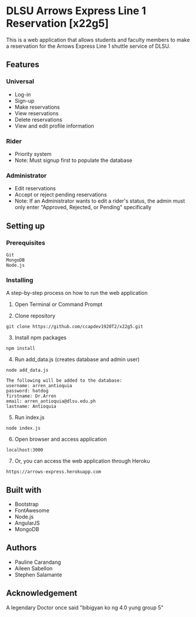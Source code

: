 # DLSU Arrows Express Line 1 Reservation [x22g5]
This is a web application that allows students and faculty members to make a reservation for the Arrows Express Line 1 shuttle service of DLSU.

## Features
### Universal
* Log-in
* Sign-up
* Make reservations
* View reservations
* Delete reservations
* View and edit profile information
### Rider
* Priority system
* Note: Must signup first to populate the database
### Administrator
* Edit reservations
* Accept or reject pending reservations
* Note: If an Administrator wants to edit a rider's status,
        the admin must only enter "Approved, Rejected, or Pending" specifically

## Setting up

### Prerequisites
``````
Git
MongoDB
Node.js
``````

### Installing
A step-by-step process on how to run the web application

1. Open Terminal or Command Prompt

2. Clone repository
``````
git clone https://github.com/ccapdev1920T2/x22g5.git
``````

3. Install npm packages
``````
npm install
``````

4. Run add_data.js (creates database and admin user)
``````
node add_data.js

The following will be added to the database: 
username: arren_antioquia
password: hatdog
firstname: Dr.Arren
email: arren_antioquia@dlsu.edu.ph
lastname: Antioquia
``````

5. Run index.js
``````
node index.js
``````

6. Open browser and access application
``````
localhost:3000
``````

7. Or, you can access the web application through Heroku
``````
https://arrows-express.herokuapp.com
``````

## Built with
* Bootstrap
* FontAwesome
* Node.js
* AngularJS
* MongoDB

## Authors

* Pauline Carandang
* Aileen Sabellon
* Stephen Salamante

## Acknowledgement

A legendary Doctor once said "bibigyan ko ng 4.0 yung group 5" 
